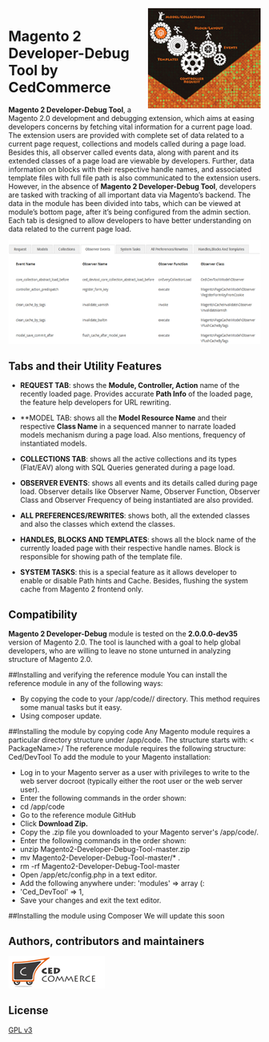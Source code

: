 <img align="right" style="float: right; height: 200px;" src="images/devloper_tool.png">

# Magento 2 Developer-Debug Tool by CedCommerce 


**Magento 2 Developer-Debug Tool**, a Magento 2.0 development and debugging extension, which aims at easing developers concerns by fetching vital information for a current page load. The extension users are provided with complete set of data related to a current page request, collections and models called during a page load. Besides this, all observer called events data, along with parent and its extended classes of a page load are viewable by developers. Further, data information on blocks with their respective handle names, and associated template files with full file path is also communicated to the extension users.
However, in the absence of **Magento 2 Developer-Debug Tool**, developers are tasked with tracking of all important data via Magento’s backend. 
The data in the module has been divided into tabs, which can be viewed at module’s bottom page, after it’s being configured from the admin section. Each tab is designed to allow developers to have better understanding on data related to the current page load.

![](images/Block.png)

## Tabs and their Utility Features 

- **REQUEST TAB**: shows the **Module, Controller, Action** name of the recently loaded page. Provides accurate **Path Info** of the loaded page, the feature help developers for URL rewriting.

- **MODEL TAB: shows all the **Model Resource Name** and their respective **Class Name** in a sequenced manner to narrate loaded models mechanism during a page load. Also mentions, frequency of instantiated models.

- **COLLECTIONS TAB**: shows all the active collections and its types (Flat/EAV) along with SQL Queries generated during a page load.

- **OBSERVER EVENTS**: shows all events and its details called during page load. Observer details like Observer Name, Observer Function, Observer Class and Observer Frequency of being instantiated are also provided.

- **ALL PREFERENCES/REWRITES**: shows both, all the extended classes and also the classes which extend the classes.


- **HANDLES, BLOCKS AND TEMPLATES**: shows all the block name of the currently loaded page with their respective handle names. Block is responsible for showing path of the template file.

- **SYSTEM TASKS**: this is a special feature as it allows developer to enable or disable Path hints and Cache. Besides, flushing the system cache from Magento 2 frontend only. 

## Compatibility

**Magento 2 Developer-Debug** module is tested on the **2.0.0.0-dev35** version of Magento 2.0.  The tool is launched with a goal to help global developers, who are willing to leave no stone unturned in analyzing structure of Magento 2.0.

##Installing and verifying the reference module
You can install the reference module in any of the following ways:

- By copying the code to your <your Magento install dir>/app/code/<PackageName>/<ModuleName> directory.
This method requires some manual tasks but it easy.
- Using composer update.

##Installing the module by copying code
Any Magento module requires a particular directory structure under <your Magento install dir>/app/code. The structure starts with:
< PackageName>/<ModuleName>
The reference module requires the following structure:
Ced/DevTool
To add the module to your Magento installation:

- Log in to your Magento server as a user with privileges to write to the web server docroot (typically either the root user or the web server user).
- Enter the following commands in the order shown:
- cd <your Magento install dir>/app/code
- Go to the reference module GitHub
- Click **Download Zip.**
- Copy the .zip file you downloaded to your Magento server's <magento install dir>/app/code/.
- Enter the following commands in the order shown:
- unzip Magento2-Developer-Debug-Tool-master.zip
- mv Magento2-Developer-Debug-Tool-master/* .
- rm -rf Magento2-Developer-Debug-Tool-master
- Open <your Magento install dir>/app/etc/config.php in a text editor.
- Add the following anywhere under: 'modules' => array (:
- 'Ced_DevTool' => 1,
- Save your changes and exit the text editor.

##Installing the module using Composer
    We will update this soon

## Authors, contributors and maintainers

![](images/Logo.png)



## License

[GPL v3](LICENSE.txt)


